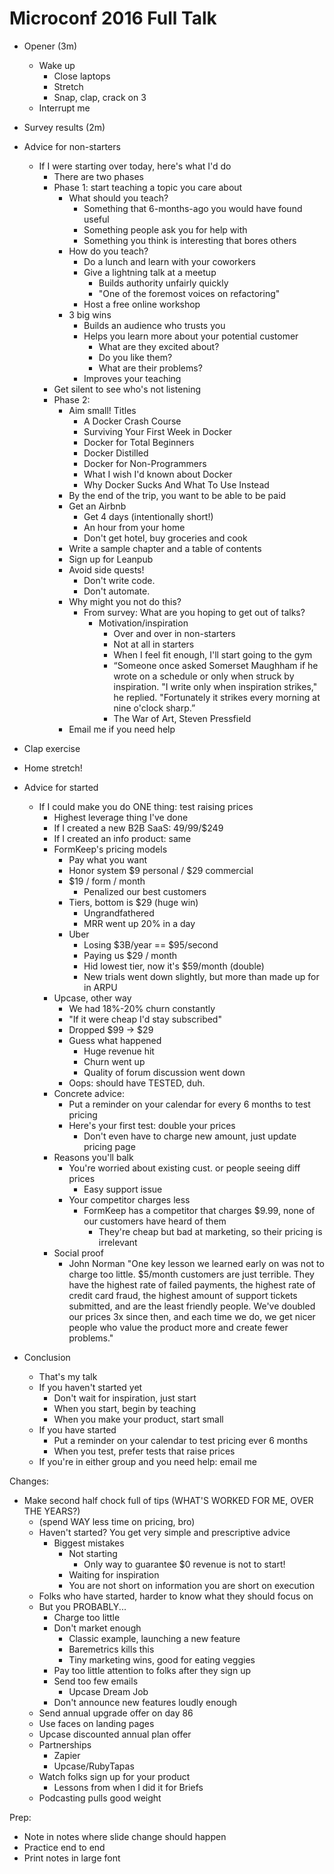 # Microconf 2016 Full Talk

- Opener (3m)
  - Wake up
    - Close laptops
    - Stretch
    - Snap, clap, crack on 3
  - Interrupt me

- Survey results (2m)

- Advice for non-starters
  - If I were starting over today, here's what I'd do
    - There are two phases
    - Phase 1: start teaching a topic you care about
      - What should you teach?
        - Something that 6-months-ago you would have found useful
        - Something people ask you for help with
        - Something you think is interesting that bores others
      - How do you teach?
        - Do a lunch and learn with your coworkers
        - Give a lightning talk at a meetup
          - Builds authority unfairly quickly
          - "One of the foremost voices on refactoring"
        - Host a free online workshop
      - 3 big wins
        - Builds an audience who trusts you
        - Helps you learn more about your potential customer
          - What are they excited about?
          - Do you like them?
          - What are their problems?
        - Improves your teaching
    - Get silent to see who's not listening
    - Phase 2: 
      - Aim small! Titles
        - A Docker Crash Course
        - Surviving Your First Week in Docker
        - Docker for Total Beginners
        - Docker Distilled
        - Docker for Non-Programmers
        - What I wish I'd known about Docker
        - Why Docker Sucks And What To Use Instead
      - By the end of the trip, you want to be able to be paid
      - Get an Airbnb
        - Get 4 days (intentionally short!)
        - An hour from your home
        - Don't get hotel, buy groceries and cook
      - Write a sample chapter and a table of contents
      - Sign up for Leanpub
      - Avoid side quests!
        - Don't write code.
        - Don't automate.
      - Why might you not do this?
        - From survey: What are you hoping to get out of talks?
          - Motivation/inspiration
            - Over and over in non-starters
            - Not at all in starters
            - When I feel fit enough, I'll start going to the gym
            - “Someone once asked Somerset Maughham if he wrote on a schedule or only
              when struck by inspiration. "I write only when inspiration strikes," he
              replied. "Fortunately it strikes every morning at nine o'clock sharp.”
            - The War of Art, Steven Pressfield
      - Email me if you need help

- Clap exercise

- Home stretch! 

- Advice for started
  - If I could make you do ONE thing: test raising prices
    - Highest leverage thing I've done
    - If I created a new B2B SaaS: $49/$99/$249
    - If I created an info product: same
    - FormKeep's pricing models
      - Pay what you want
      - Honor system $9 personal / $29 commercial
      - $19 / form / month
        - Penalized our best customers
      - Tiers, bottom is $29 (huge win)
        - Ungrandfathered
        - MRR went up 20% in a day
      - Uber
        - Losing $3B/year == $95/second
        - Paying us $29 / month
        - Hid lowest tier, now it's $59/month (double)
        - New trials went down slightly, but more than made up for in ARPU
    - Upcase, other way
      - We had 18%-20% churn constantly
      - "If it were cheap I'd stay subscribed"
      - Dropped $99 -> $29
      - Guess what happened
        - Huge revenue hit
        - Churn went up
        - Quality of forum discussion went down
      - Oops: should have TESTED, duh.
    - Concrete advice:
      - Put a reminder on your calendar for every 6 months to test pricing
      - Here's your first test: double your prices
        - Don't even have to charge new amount, just update pricing page
    - Reasons you'll balk
      - You're worried about existing cust. or people seeing diff prices
        - Easy support issue
      - Your competitor charges less
        - FormKeep has a competitor that charges $9.99, none of our customers have heard of them
          - They're cheap but bad at marketing, so their pricing is irrelevant
    - Social proof
      - John Norman
        "One key lesson we learned early on was not to charge too little. $5/month
        customers are just terrible. They have the highest rate of failed payments,
        the highest rate of credit card fraud, the highest amount of support tickets
        submitted, and are the least friendly people. We've doubled our prices 3x
        since then, and each time we do, we get nicer people who value the product
        more and create fewer problems."

- Conclusion
  - That's my talk
  - If you haven't started yet
    - Don't wait for inspiration, just start
    - When you start, begin by teaching
    - When you make your product, start small
  - If you have started
    - Put a reminder on your calendar to test pricing ever 6 months
    - When you test, prefer tests that raise prices
  - If you're in either group and you need help: email me




Changes:

- Make second half chock full of tips (WHAT'S WORKED FOR ME, OVER THE YEARS?)
  - (spend WAY less time on pricing, bro)
  - Haven't started? You get very simple and prescriptive advice
     - Biggest mistakes
       - Not starting
         - Only way to guarantee $0 revenue is not to start!
       - Waiting for inspiration
       - You are not short on information you are short on execution
  - Folks who have started, harder to know what they should focus on 
  - But you PROBABLY...
    - Charge too little
    - Don't market enough
      - Classic example, launching a new feature
      - Baremetrics kills this
      - Tiny marketing wins, good for eating veggies
    - Pay too little attention to folks after they sign up
    - Send too few emails
      - Upcase Dream Job
    - Don't announce new features loudly enough
  - Send annual upgrade offer on day 86
  - Use faces on landing pages
  - Upcase discounted annual plan offer
  - Partnerships
    - Zapier
    - Upcase/RubyTapas 
  - Watch folks sign up for your product
    - Lessons from when I did it for Briefs
  - Podcasting pulls good weight 

Prep:

- Note in notes where slide change should happen
- Practice end to end 
- Print notes in large font
